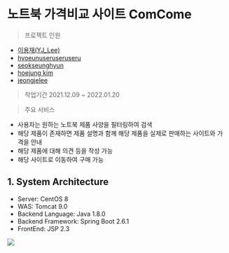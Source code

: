 # 노트북 가격비교 사이트 ComCome

> 프로젝트 인원
  - [이용재(YJ_Lee)](https://github.com/ambition98)
  - [hyoeunuseruseruseru](https://github.com/hyoeunuseruseruseru)
  - [seokseunghyun](https://github.com/seokseunghyun)
  - [hoejung kim](https://github.com/kimhewjung)
  - [jeongjelee](https://github.com/jeongjelee)

> 작업기간
  2021.12.09 ~ 2022.01.20

> 주요 서비스
  - 사용자는 원하는 노트북 제품 사양을 필터링하여 검색
  - 해당 제품이 존재하면 제품 설명과 함께 해당 제품을 실제로 판매하는 사이트와 가격을 안내
  - 해당 제품에 대해 의견 등을 작성 가능
  - 해당 사이트로 이동하여 구매 가능

## 1. System Architecture
  - Server: CentOS 8
  - WAS: Tomcat 9.0
  - Backend Language: Java 1.8.0
  - Backend Framework: Spring Boot 2.6.1
  - FrontEnd: JSP 2.3

<img src="https://i.imgur.com/n1S6GzP.png" />
